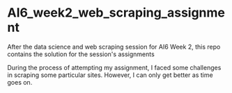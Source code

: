 # AI6_week2_web_scraping_assignment
After the data science and web scraping session for AI6 Week 2, this repo contains the solution for the session's assignments

During the process of attempting my assignment, I faced some challenges in scraping some particular sites. However, I can only get better as time goes on.
